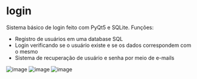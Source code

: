 # login

Sistema básico de login feito com PyQt5 e SQLite. Funções:

 -  Registro de usuários em uma database SQL
 -  Login verificando se o usuário existe e se os dados correspondem com o mesmo
 -  Sistema de recuperação de usuário e senha por meio de e-mails

![image](https://user-images.githubusercontent.com/98183878/193430200-46c69af1-bda2-47b5-b8b5-e3f9140c3f56.png)
![image](https://user-images.githubusercontent.com/98183878/193430204-4d771ec3-09ed-4595-adcb-8e4b57158e45.png)
![image](https://user-images.githubusercontent.com/98183878/193430208-b32be4d6-d106-4cf9-8ad9-bb7b21fa6964.png)
